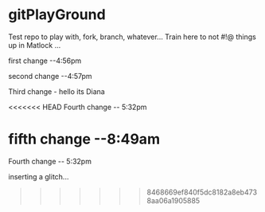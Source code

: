 # gitPlayGround
Test repo to play with, fork, branch, whatever... Train here to not #!@ things up in Matlock
...


first change --4:56pm

second change --4:57pm

Third change - hello its Diana 

<<<<<<< HEAD
Fourth change -- 5:32pm

fifth change --8:49am
=======

Fourth change -- 5:32pm

inserting a glitch...

>>>>>>> 8468669ef840f5dc8182a8eb4738aa06a1905885

